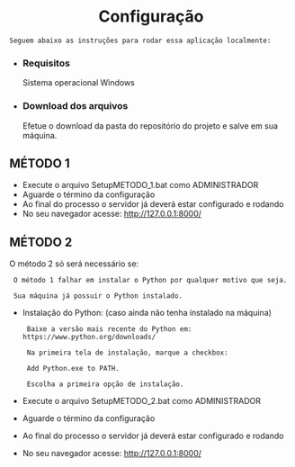 <h1 align="center">Configuração</h1>

    Seguem abaixo as instruções para rodar essa aplicação localmente:
    
- ### Requisitos

     Sistema operacional Windows

- ### Download dos arquivos

     Efetue o download da pasta do repositório do projeto e salve em sua máquina.

## MÉTODO 1

- Execute o arquivo SetupMETODO_1.bat como ADMINISTRADOR
- Aguarde o término da configuração
- Ao final do processo o servidor já deverá estar configurado e rodando
- No seu navegador acesse: http://127.0.0.1:8000/

## MÉTODO 2

O método 2 só será necessário se:

     O método 1 falhar em instalar o Python por qualquer motivo que seja.
   
     Sua máquina já possuir o Python instalado.

- Instalação do Python: (caso ainda não tenha instalado na máquina)

       Baixe a versão mais recente do Python em: https://www.python.org/downloads/

       Na primeira tela de instalação, marque a checkbox: 
     
       Add Python.exe to PATH.

       Escolha a primeira opção de instalação.

- Execute o arquivo SetupMETODO_2.bat como ADMINISTRADOR
- Aguarde o término da configuração
- Ao final do processo o servidor já deverá estar configurado e rodando
- No seu navegador acesse: http://127.0.0.1:8000/


